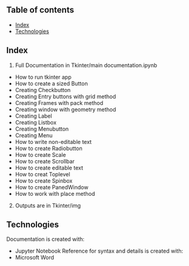 ## Table of contents
* [Index](#index)
* [Technologies](#technologies)

## Index
1) Full Documentation in Tkinter/main documentation.ipynb

* How to run tkinter app
* How to create a sized Button
* Creating Checkbutton
* Creating Entry buttons with grid method
* Creating Frames with pack method
* Creating window with geometry method
* Creating Label
* Creating Listbox
* Creating Menubutton
* Creating Menu
* How to write non-editable text
* How to create Radiobutton
* How to create Scale
* How to create Scrollbar
* How to create editable text
* How to creat Toplevel
* How to create Spinbox
* How to create PanedWindow
* How to work with place method

2) Outputs are in Tkinter/img

## Technologies
Documentation is created with:
* Jupyter Notebook
Reference for syntax and details is created with:
* Microsoft Word
